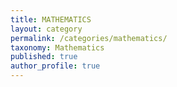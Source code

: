 ```yaml
---
title: MATHEMATICS
layout: category
permalink: /categories/mathematics/
taxonomy: Mathematics
published: true
author_profile: true
---
```

